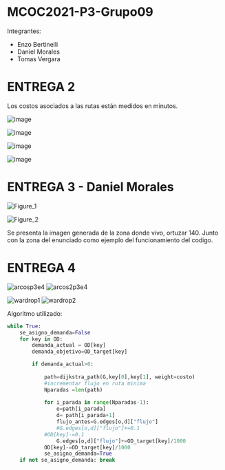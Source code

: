 # MCOC2021-P3-Grupo09

Integrantes:
 * Enzo Bertinelli
 * Daniel Morales
 * Tomas Vergara

# ENTREGA 2

Los costos asociados a las rutas están medidos en minutos.

![image](https://user-images.githubusercontent.com/89056734/141026125-53b7139b-e4cc-41a4-9216-8c195f8ce38c.png)

![image](https://user-images.githubusercontent.com/89056734/141026157-27786e96-f662-4ab5-8f91-dd787c19f3b6.png)

![image](https://user-images.githubusercontent.com/89056734/141026183-e2cde269-e4d5-4b2b-869c-926bcdad0a0a.png)

![image](https://user-images.githubusercontent.com/89056734/141026200-cec7b2d7-0b04-405f-89a0-20a4053f6c94.png)

# ENTREGA 3 - Daniel Morales

![Figure_1](https://user-images.githubusercontent.com/88337429/141601874-8e994426-7bee-4810-b04b-a1623108185b.png)

![Figure_2](https://user-images.githubusercontent.com/88337429/141601875-a4e5673b-29b4-4870-9b8d-9c540eb1cea9.png)

Se presenta la imagen generada de la zona donde vivo, ortuzar 140. Junto con la zona del enunciado como ejemplo del funcionamiento del codigo.

# ENTREGA 4


![arcosp3e4](https://user-images.githubusercontent.com/88337429/141875711-918ec6a1-6708-4b6c-a202-55ec527c6583.png)
![arcos2p3e4](https://user-images.githubusercontent.com/88337429/141875716-8c814ab5-2be0-457a-8bd0-05ba0362e9d6.png)

![wardrop1](https://user-images.githubusercontent.com/88337429/141875719-81707188-acb1-4c72-99e4-c5071fafc50d.PNG)
![wardrop2](https://user-images.githubusercontent.com/88337429/141875725-a49be0f6-f945-4b81-8175-aba9ff43af23.PNG)

Algoritmo utilizado:
```Python
while True:
    se_asigno_demanda=False
    for key in OD:
        demanda_actual = OD[key]
        demanda_objetivo=OD_target[key]

        if demanda_actual>0:
            
            path=dijkstra_path(G,key[0],key[1], weight=costo)
            #incrementar flujo en ruta minima
            Nparadas =len(path)
            
            for i_parada in range(Nparadas-1):
                o=path[i_parada]
                d= path[i_parada+1]
                flujo_antes=G.edges[o,d]["flujo"]
                #G.edges[o,d]["flujo"]+=0.1
            #OD[key]-=0.1
                G.edges[o,d]["flujo"]+=OD_target[key]/1000
            OD[key]-=OD_target[key]/1000
            se_asigno_demanda=True
    if not se_asigno_demanda: break
```     

